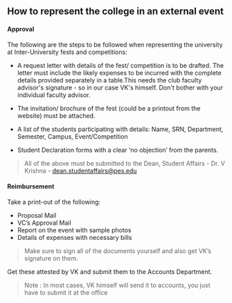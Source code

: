 ## How to represent the college in an external event

#### Approval

The following are the steps to be followed when representing the university at Inter-University fests and competitions:
- A request letter with details of the fest/ competition is to be drafted. The letter must include the likely expenses to be incurred with the complete details provided separately in a table.This needs the club faculty advisor's signature - so in our case VK's himself. Don't bother with your individual faculty advisor.

- The invitation/ brochure of the fest (could be a printout from the website) must be attached.
- A list of the students participating with details: Name, SRN, Department, Semester, Campus, Event/Competition
- Student Declaration forms with a clear ‘no objection’ from the parents.
> All of the above must be submitted to the Dean, Student Affairs - Dr. V Krishna - dean.studentaffairs@pes.edu 

#### Reimbursement

Take a print-out of the following:
- Proposal Mail
- VC’s Approval Mail
- Report on the event with sample photos
- Details of expenses with necessary bills

>Make sure to sign all of the documents yourself and also get VK’s signature on them.

Get these attested by VK and submit them to the Accounts Department. 
>Note : In most cases, VK himself will send it to accounts, you just have to submit it at the office